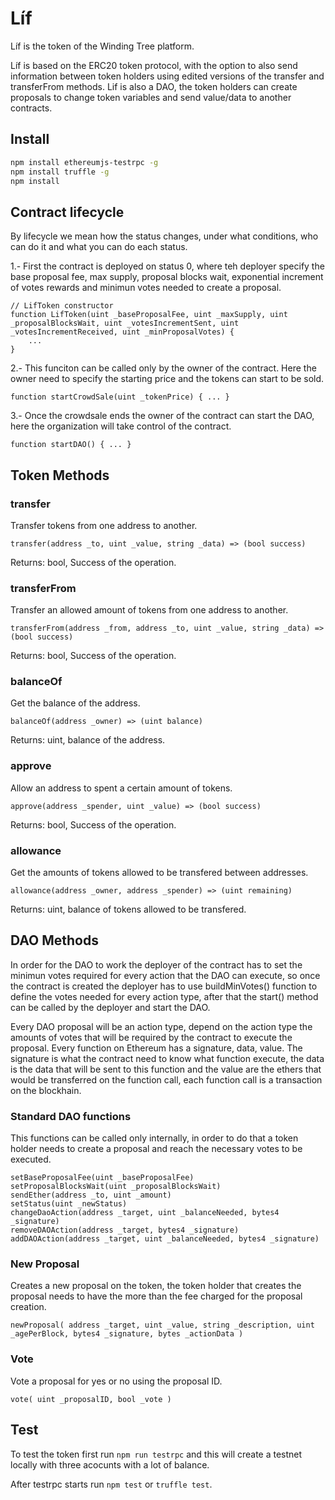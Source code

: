 # Líf

Líf is the token of the Winding Tree platform.

Líf is based on the ERC20 token protocol, with the option to also send information between token holders using edited versions of the transfer and transferFrom methods.
Lif is also a DAO, the token holders can create proposals to change token variables and send value/data to another contracts.

## Install

```sh
npm install ethereumjs-testrpc -g
npm install truffle -g
npm install
```

## Contract lifecycle

By lifecycle we mean how the status changes, under what conditions, who can do it and what you can do each status.

1.- First the contract is deployed on status 0, where teh deployer specify the base proposal fee, max supply, proposal blocks wait, exponential increment of votes rewards and minimun votes needed to create a proposal.
  ```
  // LifToken constructor
  function LifToken(uint _baseProposalFee, uint _maxSupply, uint _proposalBlocksWait, uint _votesIncrementSent, uint _votesIncrementReceived, uint _minProposalVotes) {
      ...
  }
  ```
2.- This funciton can be called only by the owner of the contract. Here the owner need to specify the starting price and the tokens can start to be sold.
  ```
  function startCrowdSale(uint _tokenPrice) { ... }
  ```
3.- Once the crowdsale ends the owner of the contract can start the DAO, here the organization will take control of the contract.
  ```
  function startDAO() { ... }
  ```

## Token Methods

### transfer

Transfer tokens from one address to another.
```
transfer(address _to, uint _value, string _data) => (bool success)
```
Returns: bool, Success of the operation.

### transferFrom

Transfer  an allowed amount of tokens from one address to another.
```
transferFrom(address _from, address _to, uint _value, string _data) => (bool success)
```
Returns: bool, Success of the operation.

### balanceOf

Get the balance of the address.
```
balanceOf(address _owner) => (uint balance)
```
Returns: uint, balance of the address.

### approve

Allow an address to spent a certain amount of tokens.
```
approve(address _spender, uint _value) => (bool success)
```
Returns: bool, Success of the operation.

### allowance

Get the amounts of tokens allowed to be transfered between addresses.
```
allowance(address _owner, address _spender) => (uint remaining)
```
Returns: uint, balance of tokens allowed to be transfered.

## DAO Methods

In order for the DAO to work the deployer of the contract has to set the minimun votes required for every action that the DAO can execute, so once the contract is created the deployer has to use buildMinVotes() function to define the votes needed for every action type, after that the start() method can be called by the deployer and start the DAO.

Every DAO proposal will be an action type, depend on the action type the amounts of votes that will be required by the contract to execute the proposal. Every function on Ethereum has a signature, data,  value.
The signature is what the contract need to know what function execute, the data is the data that will be sent to this function and the value are the ethers that would be transferred on the function call, each function call is a transaction on the blockhain.

### Standard DAO functions

This functions can be called only internally, in order to do that a token holder needs to create a proposal and reach the necessary votes to be executed.

```
setBaseProposalFee(uint _baseProposalFee)
setProposalBlocksWait(uint _proposalBlocksWait)
sendEther(address _to, uint _amount)
setStatus(uint _newStatus)
changeDaoAction(address _target, uint _balanceNeeded, bytes4 _signature)
removeDAOAction(address _target, bytes4 _signature)
addDAOAction(address _target, uint _balanceNeeded, bytes4 _signature)
```

### New Proposal

Creates a new proposal on the token, the token holder that creates the proposal needs to have the more than the fee charged for the proposal creation.
```
newProposal( address _target, uint _value, string _description, uint _agePerBlock, bytes4 _signature, bytes _actionData )
```
### Vote

Vote a proposal for yes or no using the proposal ID.
```
vote( uint _proposalID, bool _vote )
```

## Test

To test the token first run `npm run testrpc` and this will create a testnet locally with three acocunts with a lot of balance.

After testrpc starts run `npm test` or `truffle test`.
